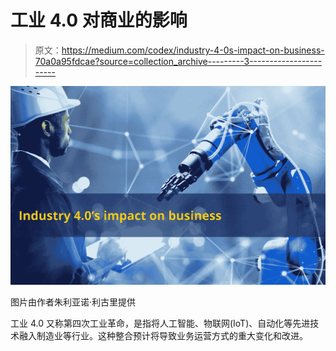 # 工业 4.0 对商业的影响

> 原文：<https://medium.com/codex/industry-4-0s-impact-on-business-70a0a95fdcae?source=collection_archive---------3----------------------->

![](img/5c2bd252a112e1e7840b36bb8dc7629f.png)

图片由作者朱利亚诺·利古里提供

工业 4.0 又称第四次工业革命，是指将人工智能、物联网(IoT)、自动化等先进技术融入制造业等行业。这种整合预计将导致业务运营方式的重大变化和改进。
